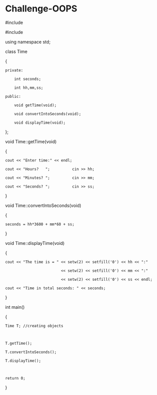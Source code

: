# Challenge-OOPS

#include <iostream>

#include <iomanip>

using namespace std;

class Time

{

    private:

        int seconds;

        int hh,mm,ss;

    public:

        void getTime(void);

        void convertIntoSeconds(void);

        void displayTime(void);

};

 

void Time::getTime(void)

{

    cout << "Enter time:" << endl;

    cout << "Hours?   ";          cin >> hh;

    cout << "Minutes? ";          cin >> mm;

    cout << "Seconds? ";          cin >> ss;

}

 

void Time::convertIntoSeconds(void)

{

    seconds = hh*3600 + mm*60 + ss;

}

 

void Time::displayTime(void)

{

    cout << "The time is = " << setw(2) << setfill('0') << hh << ":"

                             << setw(2) << setfill('0') << mm << ":"

                             << setw(2) << setfill('0') << ss << endl;

    cout << "Time in total seconds: " << seconds;

}

 

int main()

{

    Time T; //creating objects

     

    T.getTime();

    T.convertIntoSeconds();

    T.displayTime();

     

    return 0;

}
